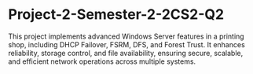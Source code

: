 # Project-2-Semester-2-2CS2-Q2
This project implements advanced Windows Server features in a printing shop, including DHCP Failover, FSRM, DFS, and Forest Trust. It enhances reliability, storage control, and file availability, ensuring secure, scalable, and efficient network operations across multiple systems.
